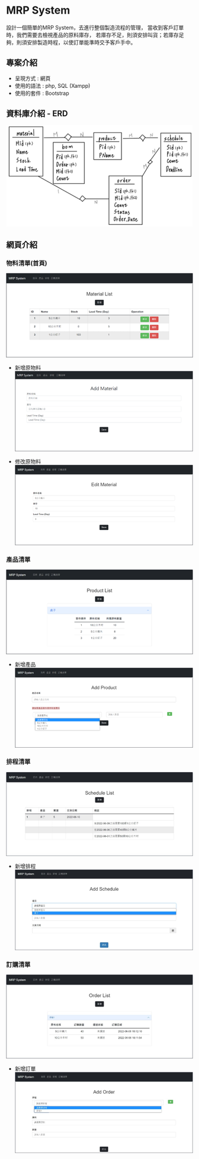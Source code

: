 # MRP System
設計一個簡單的MRP System，去進行整個製造流程的管理，
當收到客戶訂單時，我們需要去檢視產品的原料庫存，
若庫存不足，則須安排叫貨；若庫存足夠，則須安排製造時程，以使訂單能準時交予客戶手中。


## 專案介紹
- 呈現方式 : 網頁
- 使用的語法 : php, SQL (Xampp)
- 使用的套件 : Bootstrap

## 資料庫介紹 - ERD
![image](https://github.com/karlynLi/MRP-System/blob/main/img/ERD.jpg)

## 網頁介紹
### 物料清單(首頁)
![image](https://github.com/karlynLi/MRP-System/blob/main/img/material%20list.png)

- 新增原物料
![image](https://github.com/karlynLi/MRP-System/blob/main/img/add%20material.png)

- 修改原物料
![image](https://github.com/karlynLi/MRP-System/blob/main/img/edit%20material.png)

### 產品清單
![image](https://github.com/karlynLi/MRP-System/blob/main/img/product%20list.png)

- 新增產品
![image](https://github.com/karlynLi/MRP-System/blob/main/img/add%20product.png)

### 排程清單
![image](https://github.com/karlynLi/MRP-System/blob/main/img/schedule%20list.jpg)

- 新增排程
![image](https://github.com/karlynLi/MRP-System/blob/main/img/add%20schedule.jpg)

### 訂購清單
![image](https://github.com/karlynLi/MRP-System/blob/main/img/order%20list.jpg)

- 新增訂單
![image](https://github.com/karlynLi/MRP-System/blob/main/img/add%20order.jpg)
